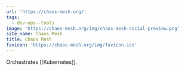 ```yaml
---
url: 'https://chaos-mesh.org/'
tags:
  - dev-ops--tools
image: 'https://chaos-mesh.org/img/chaos-mesh-social-preview.png'
site_name: Chaos Mesh
title: Chaos Mesh
favicon: 'https://chaos-mesh.org/img/favicon.ico'
---
```

Orchestrates [[Kubernetes]].

